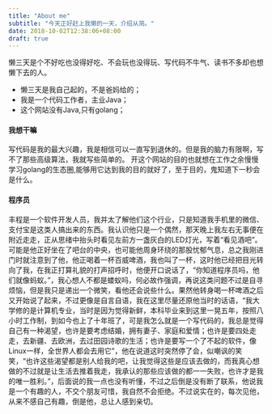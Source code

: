 ```yaml
---
title: "About me"
subtitle: "今天正好赶上我懒的一天，介绍从简。"
date: 2018-10-02T12:38:06+08:00
draft: true
---
```


懒三天是个不好吃也没得好吃、不会玩也没得玩、写代码不牛气、读书不多却也想懒下去的人。

- 懒三天是我自己起的，不是爸妈给的；
- 我是一个代码工作者，主业Java；
- 这个网站没有Java,只有golang；

#### 我想干嘛

写代码是我的最大兴趣，我是相信可以一直写到退休的。但是我的脑力有限啊，写不了那些高级算法，我就写些简单的。 开这个网站的目的也就想在工作之余慢慢学习golang的生态圈,能够用它达到我的目的就好了，至于目的，鬼知道下一秒会是什么。

#### 程序员

丰程是一个软件开发人员，我并太了解他们这个行业，只是知道我手机里的微信、支付宝是这类人搞出来的东西。我认识他只是一个偶然，那天晚上我左右无事便在附近走走，正从思绪中抬头时看见左前方一盏灰白的LED灯光，写着“看见酒吧”。可能是他正好坐在了吧台的中央，也可能他周身环绕的那股忧郁气息，总之我刚进门时就注意到了他，他正喝着一杯百威啤酒，我也叫了一杯，这时他已经把目光转向了我，在我正打算礼貌的打声招呼时，他便开口说话了，“你知道程序员吗，他们就像蚂蚁。”，我心想人不都是蝼蚁吗，何必故作强调，再说这类问题不过是自寻烦恼，但是我只是递出一个微笑，看他还会说些什么。果然他转身喝一杯啤酒之后又开始说了起来，不过更像是自言自语，我在这里尽量还原他当时的话语，“我大学修的是计算机专业，当时是因为觉得新鲜，本科毕业来到这里一晃五年，按照八小时工作制，到如今也上了十年班了，可是我怎么就是一个写代码的，我总是觉得自己有一种渴望，也许是要考虑结婚，拥有妻子、家庭和爱情；也许是要四处走走，去新疆、去欧洲，去过田园诗歌的生活；也许是要写一个了不起的软件，像Linux一样，全世界人都会去用它”，他在说道这时突然停了会，似嘲讽的笑笑，“也许这些渴望都是别人给我的吧，让我觉得这些是应该去做的，而我真心想做的不过就是让生活去推着我走，我承认的那些应该做的都一一失败，也许才是我的唯一胜利。”，后面说的我一点也没有听懂，不过之后倒是没有断了联系，他说我是一个有趣的人，不交个朋友可惜，我自然不会拒绝。不过说实在的，每次见他，从来不感自己有趣，倒是他，总让人感到亲切。